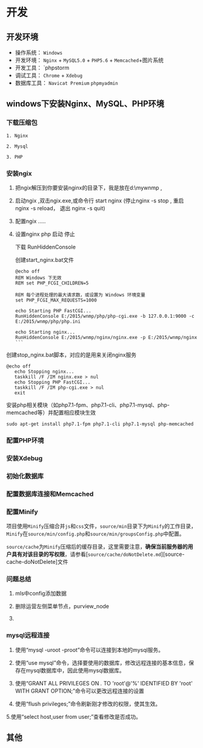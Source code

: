 
# 开发

## 开发环境

- 操作系统： `Windows` 
- 开发环境： `Nginx` + `MySQL5.0` + `PHP5.6` + `Memcached`+图片系统
- 开发工具： `phpstorm
- 调试工具： `Chrome` + `Xdebug`
- 数据库工具： `Navicat Premium`  `phpmyadmin`

## windows下安装Nginx、MySQL、PHP环境

### 下载压缩包

    1. Nginx
    
    2. Mysql
    
    3. PHP

### 安装ngix

1. 把ngix解压到你要安装nginx的目录下，我是放在d:\mywnmp ,

2. 启动ngix ,双击ngix.exe,或命令行 start nginx (停止nginx -s stop , 重启nginx -s reload， 退出 nginx -s quit)

3. 配置ngix .....

4. 设置nginx php 启动 停止
   
   下载 RunHiddenConsole
   
   创建start_nginx.bat文件
  
   ``````
   @echo off
   REM Windows 下无效
   REM set PHP_FCGI_CHILDREN=5
   
   REM 每个进程处理的最大请求数，或设置为 Windows 环境变量
   set PHP_FCGI_MAX_REQUESTS=1000
    
   echo Starting PHP FastCGI...
   RunHiddenConsole E:/2015/wnmp/php/php-cgi.exe -b 127.0.0.1:9000 -c E:/2015/wnmp/php/php.ini
    
   echo Starting nginx...
   RunHiddenConsole E:/2015/wnmp/nginx/nginx.exe -p E:/2015/wnmp/nginx
   ```
创建stop_nginx.bat脚本，对应的是用来关闭nginx服务

   ```
   @echo off
      echo Stopping nginx...  
      taskkill /F /IM nginx.exe > nul
      echo Stopping PHP FastCGI...
      taskkill /F /IM php-cgi.exe > nul
      exit
   ```
   
   
安装php相关模块（如php7.1-fpm、php7.1-cli、php7.1-mysql、php-memcached等）并配置相应模块生效
```
sudo apt-get install php7.1-fpm php7.1-cli php7.1-mysql php-memcached
```

### 配置PHP环境


### 安装Xdebug


### 初始化数据库



### 配置数据库连接和Memcached


### 配置Minify

项目使用`Minify`压缩合并`js`和`css`文件，`source/min`目录下为`Minify`的工作目录，`Minify`在`source/min/config.php`和`source/min/groupsConfig.php`中配置。

`source/cache`为`Minify`压缩后的缓存目录，这里需要注意，**确保当前服务器的用户具有对该目录的写权限**，请参看[`source/cache/doNotDelete.md`][source-cache-doNotDelete]文件



### 问题总结

 1. mls中config添加数据    
    
 2. 删除运营左侧菜单节点，purview_node
 
 3. 
     
    
    
### mysql远程连接 
  
1. 使用“mysql -uroot -proot”命令可以连接到本地的mysql服务。

2. 使用“use mysql”命令，选择要使用的数据库，修改远程连接的基本信息，保存在mysql数据库中，因此使用mysql数据库。

3. 使用“GRANT ALL PRIVILEGES ON *.* TO 'root'@'%' IDENTIFIED BY 'root' WITH GRANT OPTION;”命令可以更改远程连接的设置

4. 使用“flush privileges;”命令刷新刚才修改的权限，使其生效。

5.使用“select host,user from user;”查看修改是否成功。


## 其他

[wnmp环境搭建]: http://www.cnblogs.com/Li-Cheng/p/4399149.html